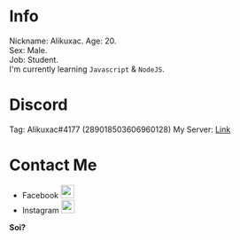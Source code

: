 # Info
Nickname: Alikuxac.
Age: 20.  
Sex: Male.  
Job: Student.  
I'm currently learning `Javascript` & `NodeJS`.   
 
# Discord
Tag: Alikuxac#4177 (289018503606960128)
My Server: [Link][DiscordSv]  
# Contact Me
- Facebook [<img alt="codeSTACKr | Twitter" width="24px" src="https://cdn.jsdelivr.net/npm/simple-icons@v3/icons/facebook.svg" />][Facebook]   
- Instagram [<img alt="codeSTACKr | Instagram" width="24px" src="https://cdn.jsdelivr.net/npm/simple-icons@v3/icons/instagram.svg" />][Instagram]  

[DiscordSv]: https://discord.gg/8yfv46W
[Facebook]: https://www.facebook.com/anikuxac
[Instagram]: https://www.instagram.com/alikuxac/

**Soi?**